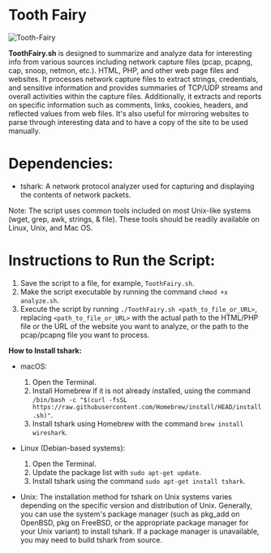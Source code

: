 # Tooth Fairy
![Tooth-Fairy](https://github.com/NullRobot/Tooth-Fairy/assets/58863699/12b0c5d2-db07-4c6a-9275-f0f4048a46c7)

**ToothFairy.sh** is designed to summarize and analyze data for interesting info from various sources including network capture files (pcap, pcapng, cap, snoop, netmon, etc.). HTML, PHP, and other web page files and websites. It processes network capture files to extract strings, credentials, and sensitive information and provides summaries of TCP/UDP streams and overall activities within the capture files. Additionally, it extracts and reports on specific information such as comments, links, cookies, headers, and reflected values from web files. It's also useful for mirroring websites to parse through interesting data and to have a copy of the site to be used manually.

# Dependencies:
- tshark: A network protocol analyzer used for capturing and displaying the contents of network packets.

Note: The script uses common tools included on most Unix-like systems (wget, grep, awk, strings, & file). These tools should be readily available on Linux, Unix, and Mac OS. 

# Instructions to Run the Script:
1. Save the script to a file, for example, `ToothFairy.sh`.
2. Make the script executable by running the command `chmod +x analyze.sh`.
3. Execute the script by running `./ToothFairy.sh <path_to_file_or_URL>`, replacing `<path_to_file_or_URL>` with the actual path to the HTML/PHP file or the URL of the website you want to analyze, or the path to the pcap/pcapng file you want to process.

**How to Install tshark:**
- macOS:
  1. Open the Terminal.
  2. Install Homebrew if it is not already installed, using the command `/bin/bash -c "$(curl -fsSL https://raw.githubusercontent.com/Homebrew/install/HEAD/install.sh)"`.
  3. Install tshark using Homebrew with the command `brew install wireshark`.

- Linux (Debian-based systems):
  1. Open the Terminal.
  2. Update the package list with `sudo apt-get update`.
  3. Install tshark using the command `sudo apt-get install tshark`.

- Unix:
  The installation method for tshark on Unix systems varies depending on the specific version and distribution of Unix. Generally, you can use the system's package manager (such as pkg_add on OpenBSD, pkg on FreeBSD, or the appropriate package manager for your Unix variant) to install tshark. If a package manager is unavailable, you may need to build tshark from source.
